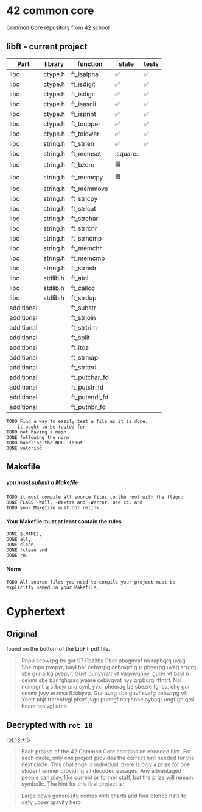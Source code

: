# 42 common core
Common Core repository from 42 school

## libft - current project

|Part      |library  | function    | state | tests|
|----------|---------|-------------|-------|------|
|libc      |ctype.h  |ft_isalpha   | :white_check_mark:  | :white_check_mark: |
|libc      |ctype.h  |ft_isdigit   | :white_check_mark:  | :white_check_mark: |
|libc      |ctype.h  |ft_isdigit   | :white_check_mark:  | :white_check_mark: |
|libc      |ctype.h  |ft_isascii   | :white_check_mark:  | :white_check_mark: |
|libc      |ctype.h  |ft_isprint   | :white_check_mark:  | :white_check_mark: |
|libc      |ctype.h  |ft_toupper   | :white_check_mark:  | :white_check_mark: |
|libc      |ctype.h  |ft_tolower   | :white_check_mark:  | :white_check_mark: |
|libc      |string.h |ft_strlen    | :white_check_mark:  | :white_check_mark: |
|libc      |string.h |ft_memset    |:square:|      |
|libc      |string.h |ft_bzero     |:green_square:|      |
|libc      |string.h |ft_memcpy    |:blue_square:|      |
|libc      |string.h |ft_memmove   |       |      |
|libc      |string.h |ft_strlcpy   |       |      |
|libc      |string.h |ft_strlcat   |       |      |
|libc      |string.h |ft_strchar   |       |      |
|libc      |string.h |ft_strrchr   |       |      |
|libc      |string.h |ft_strncmp   |       |      |
|libc      |string.h |ft_memchr    |       |      |
|libc      |string.h |ft_memcmp    |       |      |
|libc      |string.h |ft_strnstr   |       |      |
|libc      |stdlib.h |ft_atoi      |       |      |
|libc      |stdlib.h |ft_calloc    |       |      |
|libc      |stdlib.h |ft_strdup    |       |      |
|additional|         |ft_substr    |       |      |
|additional|         |ft_strjoin   |       |      |
|additional|         |ft_strtrim   |       |      |
|additional|         |ft_split     |       |      |
|additional|         |ft_itoa      |       |      |
|additional|         |ft_strmapi   |       |      |
|additional|         |ft_striteri  |       |      |
|additional|         |ft_putchar_fd|       |      |
|additional|         |ft_putstr_fd |       |      |
|additional|         |ft_putendl_fd|       |      |
|additional|         |ft_putnbr_fd |       |      |

	TODO Find a way to easily test a file as it is done.
		it ought to be tested for 
	TODO not having a main
	DONE following the norm
	TODO handling the NULL input
	DONE valgrind

## Makefile

##### you must submit a Makefile
	TODO it must compile all source files to the root with the flags:
	DONE FLAGS -Wall, -Wextra and -Werror, use cc, and
	TODO your Makefile must not relink.

#### Your Makefile must at least contain the rules
	DONE $(NAME),
	DONE all,
	DONE clean,
	DONE fclean and
	DONE re.

#### Norm
	TODO All source files you need to compile your project must be explicitly named in your Makefile.


# Cyphertext

## Original
found on the bottom of the LibFT pdf file.
>Rnpu cebwrpg bs gur 97 Pbzzba Pber pbagnvaf na rapbqrq uvag. Sbe rnpu pvepyr, bayl bar cebwrpg cebivqrf gur pbeerpg uvag arrqrq sbe gur arkg pvepyr. Guvf punyyratr vf vaqvivqhny, gurer vf bayl n cevmr sbe bar fghqrag jvaare cebivqvat nyy qrpbqrq rffntrf. Nal nqinagntrq crbcyr pna cynl, yvxr pheerag be sbezre fgnss, ohg gur cevmr jvyy erznva flzobyvp. Gur uvag sbe guvf svefg cebwrpg vf:
Ynetr pbjf trarebfvgl pbzrf jvgu punegf naq sbhe oybaqr ungf gb qrsl hccre tenivgl ureb

## Decrypted with `rot 18`

[rot 13 + 5](https://en.wikipedia.org/wiki/ROT13)

>Each project of the 42 Common Core contains an encoded hint. For each circle, only one project provides the correct hint needed for the next circle. This challenge is individual, there is only a prize for one student winner providing all decoded essages. Any advantaged people can play, like current or former staff, but the prize will remain symbolic. The hint for this first project is:

>Large cows generosity comes with charts and four blonde hats to defy upper gravity hero
